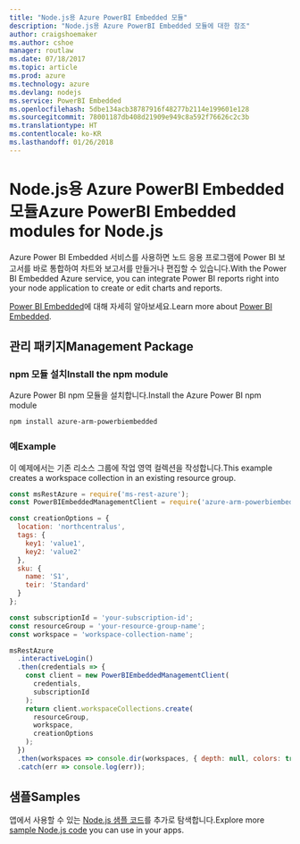 ```yaml
---
title: "Node.js용 Azure PowerBI Embedded 모듈"
description: "Node.js용 Azure PowerBI Embedded 모듈에 대한 참조"
author: craigshoemaker
ms.author: cshoe
manager: routlaw
ms.date: 07/18/2017
ms.topic: article
ms.prod: azure
ms.technology: azure
ms.devlang: nodejs
ms.service: PowerBI Embedded
ms.openlocfilehash: 5dbe134acb38787916f48277b2114e199601e128
ms.sourcegitcommit: 78001187db408d21909e949c8a592f76626c2c3b
ms.translationtype: HT
ms.contentlocale: ko-KR
ms.lasthandoff: 01/26/2018
---
```

# <a name="azure-powerbi-embedded-modules-for-nodejs"></a><span data-ttu-id="cb421-103">Node.js용 Azure PowerBI Embedded 모듈</span><span class="sxs-lookup"><span data-stu-id="cb421-103">Azure PowerBI Embedded modules for Node.js</span></span>

<span data-ttu-id="cb421-104">Azure Power BI Embedded 서비스를 사용하면 노드 응용 프로그램에 Power BI 보고서를 바로 통합하여 차트와 보고서를 만들거나 편집할 수 있습니다.</span><span class="sxs-lookup"><span data-stu-id="cb421-104">With the Power BI Embedded Azure service, you can integrate Power BI reports right into your node application to create or edit charts and reports.</span></span>

<span data-ttu-id="cb421-105">[Power BI Embedded](https://powerbi.microsoft.com/documentation/powerbi-developer-embedding/)에 대해 자세히 알아보세요.</span><span class="sxs-lookup"><span data-stu-id="cb421-105">Learn more about [Power BI Embedded](https://powerbi.microsoft.com/documentation/powerbi-developer-embedding/).</span></span>

## <a name="management-package"></a><span data-ttu-id="cb421-106">관리 패키지</span><span class="sxs-lookup"><span data-stu-id="cb421-106">Management Package</span></span>

### <a name="install-the-npm-module"></a><span data-ttu-id="cb421-107">npm 모듈 설치</span><span class="sxs-lookup"><span data-stu-id="cb421-107">Install the npm module</span></span>

<span data-ttu-id="cb421-108">Azure Power BI npm 모듈을 설치합니다.</span><span class="sxs-lookup"><span data-stu-id="cb421-108">Install the Azure Power BI npm module</span></span>

```bash
npm install azure-arm-powerbiembedded
```

### <a name="example"></a><span data-ttu-id="cb421-109">예</span><span class="sxs-lookup"><span data-stu-id="cb421-109">Example</span></span>

<span data-ttu-id="cb421-110">이 예제에서는 기존 리소스 그룹에 작업 영역 컬렉션을 작성합니다.</span><span class="sxs-lookup"><span data-stu-id="cb421-110">This example creates a workspace collection in an existing resource group.</span></span>

```javascript
const msRestAzure = require('ms-rest-azure');
const PowerBIEmbeddedManagementClient = require('azure-arm-powerbiembedded');

const creationOptions = {
  location: 'northcentralus',
  tags: {
    key1: 'value1',
    key2: 'value2'
  },
  sku: {
    name: 'S1',
    teir: 'Standard'
  }
};

const subscriptionId = 'your-subscription-id';
const resourceGroup = 'your-resource-group-name';
const workspace = 'workspace-collection-name';

msRestAzure
  .interactiveLogin()
  .then(credentials => {
    const client = new PowerBIEmbeddedManagementClient(
      credentials,
      subscriptionId
    );
    return client.workspaceCollections.create(
      resourceGroup,
      workspace,
      creationOptions
    );
  })
  .then(workspaces => console.dir(workspaces, { depth: null, colors: true }))
  .catch(err => console.log(err));
```

## <a name="samples"></a><span data-ttu-id="cb421-111">샘플</span><span class="sxs-lookup"><span data-stu-id="cb421-111">Samples</span></span>

<span data-ttu-id="cb421-112">앱에서 사용할 수 있는 [Node.js 샘플 코드](https://azure.microsoft.com/resources/samples/?platform=nodejs)를 추가로 탐색합니다.</span><span class="sxs-lookup"><span data-stu-id="cb421-112">Explore more [sample Node.js code](https://azure.microsoft.com/resources/samples/?platform=nodejs) you can use in your apps.</span></span>
